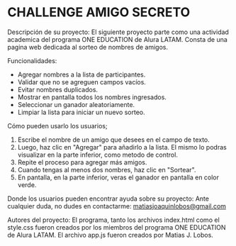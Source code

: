 <h1>CHALLENGE AMIGO SECRETO</h1>

Descripción de su proyecto:
El siguiente proyecto parte como una actividad academica del programa ONE EDUCATION de Alura LATAM. Consta de una pagina web dedicada al sorteo de nombres de amigos.

Funcionalidades:
- Agregar nombres a la lista de participantes.
- Validar que no se agreguen campos vacíos.
- Evitar nombres duplicados.
- Mostrar en pantalla todos los nombres ingresados.
- Seleccionar un ganador aleatoriamente.
- Limpiar la lista para iniciar un nuevo sorteo.

Cómo pueden usarlo los usuarios;
1. Escribe el nombre de un amigo que desees en el campo de texto.
2. Luego, haz clic en "Agregar" para añadirlo a la lista. El mismo lo podras visualizar en la parte inferior, como metodo de control.
3. Repite el proceso para agregar más amigos.
4. Cuando tengas al menos dos nombres, haz clic en "Sortear".
5. En pantalla, en la parte inferior, veras el ganador en pantalla en color verde.

Donde los usuarios pueden encontrar ayuda sobre su proyecto:
Ante cualquier duda, no dudes en contactarme: matiasjoaquinlobos@gmail.com

Autores del proyecto:
El programa, tanto los archivos index.html como el style.css fueron creados por los miembros del programa ONE EDUCATION de Alura LATAM. El archivo app.js fueron creados por Matias J. Lobos.